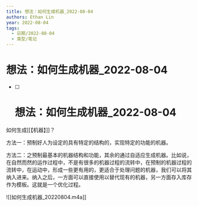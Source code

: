 ```yaml
---
title: 想法：如何生成机器_2022-08-04
authors: Ethan Lin
year: 2022-08-04 
tags:
  - 日期/2022-08-04 
  - 类型/笔记 
---
```



# 想法：如何生成机器_2022-08-04





- [ ] # 想法：如何生成机器_2022-08-04

如何生成[[【机器】]]？

方法一：预制好人为设定的具有特定的结构的，实现特定的功能的机器。

方法二：之预制最基本的机器结构和功能，其余的通过自适应生成机器。比如说，在自然而然的运作过程中，不是有很多的机器过程的流转中，在预制的机器过程的流转中，在运动中，形成一些更有用的，更适合于处理问题的机器，我们可以将其纳入进来。纳入之后，一方面可以直接使用以替代现有的机器，另一方面存入库存作为模板。这就是一个优化过程。


![[如何生成机器_20220804.m4a]]
